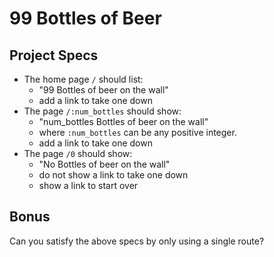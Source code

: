 # 99 Bottles of Beer

## Project Specs

- The home page `/` should list:
  - "99 Bottles of beer on the wall"
  - add a link to take one down
- The page `/:num_bottles` should show:
  - "num_bottles Bottles of beer on the wall"
  - where `:num_bottles` can be any positive integer.
  - add a link to take one down
- The page `/0` should show:
  - "No Bottles of beer on the wall"
  - do not show a link to take one down
  - show a link to start over

## Bonus

Can you satisfy the above specs by only using a single route?